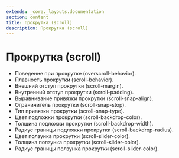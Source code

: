 ```yaml
---
extends: _core._layouts.documentation
section: content
title: Прокрутка (scroll)
description: Прокрутка (scroll)
---
```


# Прокрутка (scroll)

* Поведение при прокрутке (overscroll-behavior).
* Плавность прокрутки (scroll-behavior).
* Внешний отступ прокрутки (scroll-margin).
* Внутренний отступ прокрутки (scroll-padding).
* Выравнивание привязки прокрутки (scroll-snap-align).
* Ограничитель прокрутки (scroll-snap-stop).
* Тип привязки прокрутки (scroll-snap-type).
* Цвет подложки прокрутки (scroll-backdrop-color).
* Толщина подложки прокрутки (scroll-backdrop-width).
* Радиус границы подложки прокрутки (scroll-backdrop-radius).
* Цвет ползунка прокрутки (scroll-slider-color).
* Толщина ползунка прокрутки (scroll-slider-color).
* Радиус границы ползунка прокрутки (scroll-slider-color).

